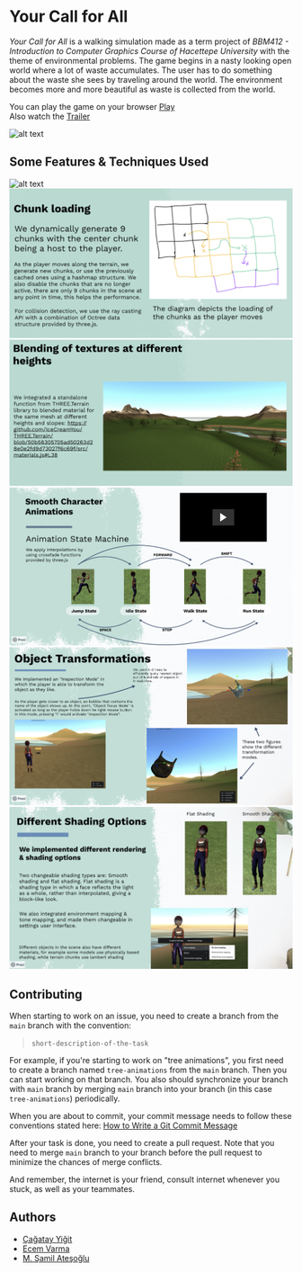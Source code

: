 # Your Call for All
<em>Your Call for All</em> is a walking simulation made as a term project of <em>BBM412 - Introduction to Computer Graphics Course of Hacettepe University</em> with the theme of environmental problems. The game begins in a nasty looking open world where a lot of waste accumulates. The user has to do something about the waste she sees by traveling around the world. The environment becomes more and more beautiful as waste is collected from the world.
<br>

You can play the game on your browser [Play](https://sce-nery.github.io/Your-Call-for-All/public_html/index.html) 
<br> 
Also watch the [Trailer](https://www.youtube.com/watch?v=SJUABrbwMZk) 

![alt text](https://user-images.githubusercontent.com/16795283/104253132-d6238380-5484-11eb-8e3e-c1ec3e205050.png "Your Call for All")


## Some Features & Techniques Used

![alt text](public_html/assets/images/presentation/terrain-generation.png "Your Call for All" )
![alt text](public_html/assets/images/presentation/chunk-loading.png "Your Call for All")
![alt text](public_html/assets/images/presentation/blending-textures.png "Your Call for All")
![alt text](public_html/assets/images/presentation/character-animations.png "Your Call for All")
![alt text](public_html/assets/images/presentation/object-transformations.png "Your Call for All")
![alt text](public_html/assets/images/presentation/shading-options.png "Your Call for All")



## Contributing

When starting to work on an issue, you need to create a branch from the `main` branch with the convention:

> `short-description-of-the-task`<br>

For example, if you're starting to work on "tree animations", you first need to create a branch named `tree-animations` from the `main` branch. Then you can start working on that branch. You also should synchronize your branch with `main` branch by merging `main` branch into your branch (in this case `tree-animations`) periodically.

When you are about to commit, your commit message needs to follow these conventions stated here: [How to Write a Git Commit Message](https://chris.beams.io/posts/git-commit/)   

After your task is done, you need to create a pull request. Note that you need to merge `main` branch to your branch before the pull request to minimize the chances of merge conflicts. 

And remember, the internet is your friend, consult internet whenever you stuck, as well as your teammates.

## Authors
 
-  [Çağatay Yiğit](https://github.com/cagatayyigit)
-  [Ecem Varma](https://github.com/EcemVarma)
-  [M. Şamil Ateşoğlu](https://github.com/shamilatesoglu)
